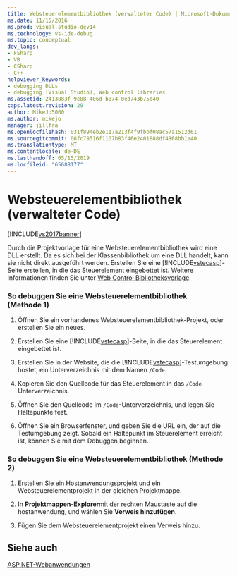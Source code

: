 ```yaml
---
title: Websteuerelementbibliothek (verwalteter Code) | Microsoft-Dokumentation
ms.date: 11/15/2016
ms.prod: visual-studio-dev14
ms.technology: vs-ide-debug
ms.topic: conceptual
dev_langs:
- FSharp
- VB
- CSharp
- C++
helpviewer_keywords:
- debugging DLLs
- debugging [Visual Studio], Web control libraries
ms.assetid: 2413883f-9e88-406d-b874-0ed743b75d40
caps.latest.revision: 29
author: MikeJo5000
ms.author: mikejo
manager: jillfra
ms.openlocfilehash: 031f894eb2e117a213f4f9fbbf08ac57a1512d61
ms.sourcegitcommit: 08fc78516f1107b83f46e2401888df4868bb1e40
ms.translationtype: MT
ms.contentlocale: de-DE
ms.lasthandoff: 05/15/2019
ms.locfileid: "65688177"
---
```

# <a name="web-control-library-managed-code"></a>Websteuerelementbibliothek (verwalteter Code)
[!INCLUDE[vs2017banner](../includes/vs2017banner.md)]

Durch die Projektvorlage für eine Websteuerelementbibliothek wird eine DLL erstellt. Da es sich bei der Klassenbibliothek um eine DLL handelt, kann sie nicht direkt ausgeführt werden. Erstellen Sie eine [!INCLUDE[vstecasp](../includes/vstecasp-md.md)]-Seite erstellen, in die das Steuerelement eingebettet ist. Weitere Informationen finden Sie unter [Web Control Bibliotheksvorlage](https://msdn.microsoft.com/00666b07-71d2-4ace-a13c-cc130a3ce372).  
  
### <a name="to-debug-a-web-control-library-method-1"></a>So debuggen Sie eine Websteuerelementbibliothek (Methode 1)  
  
1. Öffnen Sie ein vorhandenes Websteuerelementbibliothek-Projekt, oder erstellen Sie ein neues.  
  
2. Erstellen Sie eine [!INCLUDE[vstecasp](../includes/vstecasp-md.md)]-Seite, in die das Steuerelement eingebettet ist.  
  
3. Erstellen Sie in der Website, die die [!INCLUDE[vstecasp](../includes/vstecasp-md.md)]-Testumgebung hostet, ein Unterverzeichnis mit dem Namen `/Code`.  
  
4. Kopieren Sie den Quellcode für das Steuerelement in das `/Code`-Unterverzeichnis.  
  
5. Öffnen Sie den Quellcode im `/Code`-Unterverzeichnis, und legen Sie Haltepunkte fest.  
  
6. Öffnen Sie ein Browserfenster, und geben Sie die URL ein, der auf die Testumgebung zeigt. Sobald ein Haltepunkt im Steuerelement erreicht ist, können Sie mit dem Debuggen beginnen.  
  
### <a name="to-debug-a-web-control-library-method-2"></a>So debuggen Sie eine Websteuerelementbibliothek (Methode 2)  
  
1. Erstellen Sie ein Hostanwendungsprojekt und ein Websteuerelementprojekt in der gleichen Projektmappe.  
  
2. In **Projektmappen-Explorer**mit der rechten Maustaste auf die hostanwendung, und wählen Sie **Verweis hinzufügen**.  
  
3. Fügen Sie dem Websteuerelementprojekt einen Verweis hinzu.  
  
## <a name="see-also"></a>Siehe auch  
 [ASP.NET-Webanwendungen](../debugger/debugging-preparation-aspnet-web-applications.md)
